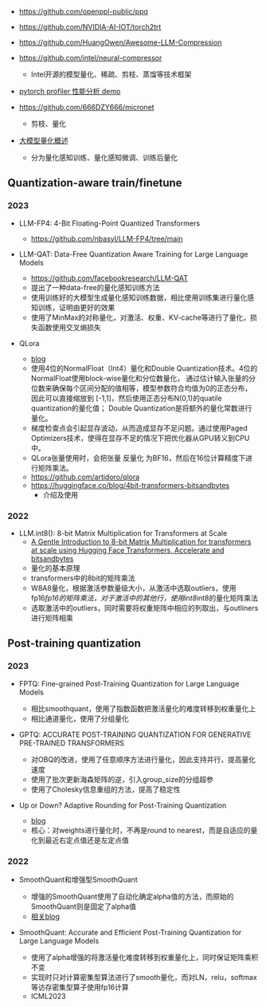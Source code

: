 

- https://github.com/openppl-public/ppq

- https://github.com/NVIDIA-AI-IOT/torch2trt

- https://github.com/HuangOwen/Awesome-LLM-Compression

- https://github.com/intel/neural-compressor
  - Intel开源的模型量化、稀疏、剪枝、蒸馏等技术框架

- [pytorch profiler 性能分析 demo](https://zhuanlan.zhihu.com/p/403957917)

- https://github.com/666DZY666/micronet
  - 剪枝、量化

- [大模型量化概述](https://mp.weixin.qq.com/s/_bF6nQ6jVoj-_fAY8L5RvQ)
  - 分为量化感知训练、量化感知微调、训练后量化


## Quantization-aware train/finetune

### 2023

- LLM-FP4: 4-Bit Floating-Point Quantized Transformers
  - https://github.com/nbasyl/LLM-FP4/tree/main

- LLM-QAT: Data-Free Quantization Aware Training for Large Language Models
  - https://github.com/facebookresearch/LLM-QAT
  - 提出了一种data-free的量化感知训练方法
  - 使用训练好的大模型生成量化感知训练数据，相比使用训练集进行量化感知训练，证明由更好的效果
  - 使用了MinMax的对称量化，对激活、权重、KV-cache等进行了量化，损失函数使用交叉熵损失

- QLora
  - [blog](https://zhuanlan.zhihu.com/p/632229856)
  - 使用4位的NormalFloat（Int4）量化和Double Quantization技术。4位的NormalFloat使用block-wise量化和分位数量化，
    通过估计输入张量的分位数来确保每个区间分配的值相等，模型参数符合均值为0的正态分布，因此可以直接缩放到
    [-1,1]，然后使用正态分布N(0,1)的quatile quantization的量化值；
    Double Quantization是将额外的量化常数进行量化。
  - 梯度检查点会引起显存波动，从而造成显存不足问题。通过使用Paged Optimizers技术，使得在显存不足的情况下把优化器从GPU转义到CPU中。
  - QLora张量使用时，会把张量 反量化 为BF16，然后在16位计算精度下进行矩阵乘法。
  - https://github.com/artidoro/qlora
  - https://huggingface.co/blog/4bit-transformers-bitsandbytes
    - 介绍及使用

### 2022
- LLM.int8(): 8-bit Matrix Multiplication for Transformers at Scale
  - [A Gentle Introduction to 8-bit Matrix Multiplication for transformers at scale using Hugging Face Transformers, Accelerate and bitsandbytes](https://huggingface.co/blog/hf-bitsandbytes-integration)
  - 量化的基本原理
  - transformers中的8bit的矩阵乘法
  - W8A8量化，根据激活参数量级大小，从激活中选取outliers，使用fp16*fp16的矩阵乘法，对于激活中的其他行，使用int8*int8的量化矩阵乘法
  - 选取激活中的outliers，同时需要将权重矩阵中相应的列取出，与outliners进行矩阵相乘


## Post-training quantization

### 2023
- FPTQ: Fine-grained Post-Training Quantization for Large Language Models
  - 相比smoothquant，使用了指数函数把激活量化的难度转移到权重量化上
  - 相比通道量化，使用了分组量化

- GPTQ: ACCURATE POST-TRAINING QUANTIZATION FOR GENERATIVE PRE-TRAINED TRANSFORMERS
  - 对OBQ的改进，使用了任意顺序方法进行量化，因此支持并行，提高量化速度
  - 使用了批次更新海森矩阵的逆，引入group_size的分组超参
  - 使用了Cholesky信息重组的方法，提高了稳定性
  
- Up or Down? Adaptive Rounding for Post-Training Quantization
  - [blog](https://zhuanlan.zhihu.com/p/363941822)
  - 核心：对weights进行量化时，不再是round to nearest，而是自适应的量化到最近右定点值还是左定点值

### 2022

- SmoothQuant和增强型SmoothQuant
  - 增强的SmoothQuant使用了自动化确定alpha值的方法，而原始的SmoothQuant则是固定了alpha值
  - [相关blog](https://zhuanlan.zhihu.com/p/648016909)

- SmoothQuant: Accurate and Efficient Post-Training Quantization for Large Language Models
  - 使用了alpha增强的将激活量化难度转移到权重量化上，同时保证矩阵乘积不变
  - 实现时只对计算密集型算法进行了smooth量化，而对LN，relu，softmax等访存密集型算子使用fp16计算
  - ICML2023